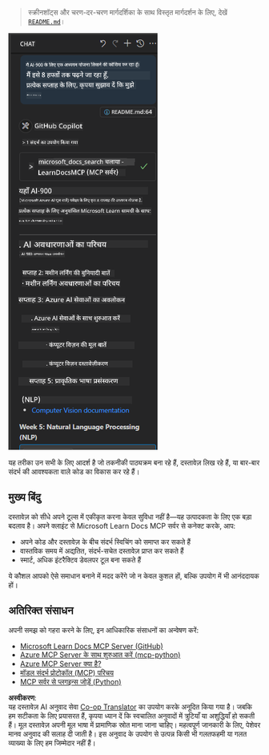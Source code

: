 <!--
CO_OP_TRANSLATOR_METADATA:
{
  "original_hash": "4319d291c9d124ecafea52b3d04bfa0e",
  "translation_date": "2025-06-23T11:03:39+00:00",
  "source_file": "09-CaseStudy/docs-mcp/README.md",
  "language_code": "hi"
}
-->
> स्क्रीनशॉट्स और चरण-दर-चरण मार्गदर्शिका के साथ विस्तृत मार्गदर्शन के लिए, देखें [`README.md`](./solution/scenario3/README.md)।

![Scenario 3 Overview](../../../../translated_images/step4-prompt-chat.12187bb001605efc5077992b621f0fcd1df12023c5dce0464f8eb8f3d595218f.hi.png)

यह तरीका उन सभी के लिए आदर्श है जो तकनीकी पाठ्यक्रम बना रहे हैं, दस्तावेज़ लिख रहे हैं, या बार-बार संदर्भ की आवश्यकता वाले कोड का विकास कर रहे हैं।

## मुख्य बिंदु

दस्तावेज़ को सीधे अपने टूल्स में एकीकृत करना केवल सुविधा नहीं है—यह उत्पादकता के लिए एक बड़ा बदलाव है। अपने क्लाइंट से Microsoft Learn Docs MCP सर्वर से कनेक्ट करके, आप:

- अपने कोड और दस्तावेज़ के बीच संदर्भ स्विचिंग को समाप्त कर सकते हैं
- वास्तविक समय में अद्यतित, संदर्भ-सचेत दस्तावेज़ प्राप्त कर सकते हैं
- स्मार्ट, अधिक इंटरैक्टिव डेवलपर टूल बना सकते हैं

ये कौशल आपको ऐसे समाधान बनाने में मदद करेंगे जो न केवल कुशल हों, बल्कि उपयोग में भी आनंददायक हों।

## अतिरिक्त संसाधन

अपनी समझ को गहरा करने के लिए, इन आधिकारिक संसाधनों का अन्वेषण करें:

- [Microsoft Learn Docs MCP Server (GitHub)](https://github.com/MicrosoftDocs/mcp)
- [Azure MCP Server के साथ शुरुआत करें (mcp-python)](https://learn.microsoft.com/en-us/azure/developer/azure-mcp-server/get-started#create-the-python-app)
- [Azure MCP Server क्या है?](https://learn.microsoft.com/en-us/azure/developer/azure-mcp-server/)
- [मॉडल संदर्भ प्रोटोकॉल (MCP) परिचय](https://modelcontextprotocol.io/introduction)
- [MCP सर्वर से प्लगइन्स जोड़ें (Python)](https://learn.microsoft.com/en-us/semantic-kernel/concepts/plugins/adding-mcp-plugins)

**अस्वीकरण**:  
यह दस्तावेज़ AI अनुवाद सेवा [Co-op Translator](https://github.com/Azure/co-op-translator) का उपयोग करके अनूदित किया गया है। जबकि हम सटीकता के लिए प्रयासरत हैं, कृपया ध्यान दें कि स्वचालित अनुवादों में त्रुटियाँ या अशुद्धियाँ हो सकती हैं। मूल दस्तावेज़ अपनी मूल भाषा में प्रामाणिक स्रोत माना जाना चाहिए। महत्वपूर्ण जानकारी के लिए, पेशेवर मानव अनुवाद की सलाह दी जाती है। इस अनुवाद के उपयोग से उत्पन्न किसी भी गलतफहमी या गलत व्याख्या के लिए हम जिम्मेदार नहीं हैं।